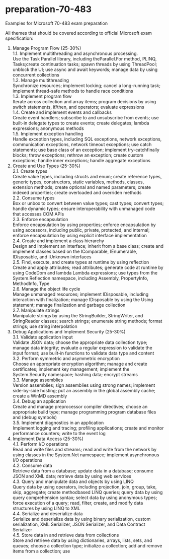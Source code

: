 # preparation-70-483
Examples for Microsoft 70-483 exam preparation

All themes that should be covered according to official Microsoft exam specification:

1. Manage Program Flow (25-30%)   
  1.1. Implement multithreading and asynchronous processing.    
    Use the Task Parallel library, including theParallel.For method, PLINQ, Tasks;create continuation tasks;
    spawn threads by using ThreadPool; unblock the UI; use async and await keywords; manage data by using
    concurrent collections   
  1.2. Manage multithreading    
    Synchronize resources; implement locking; cancel a long-running task; implement thread-safe methods to
    handle race conditions   
  1.3. Implement program flow   
    Iterate across collection and array items; program decisions by using switch statements, if/then, and
    operators; evaluate expressions   
  1.4. Create and implement events and callbacks  
    Create event handlers; subscribe to and unsubscribe from events; use built-in delegate types to create
    events; create delegates; lambda expressions; anonymous methods  
  1.5. Implement exception handling  
    Handle exception types, including SQL exceptions, network exceptions, communication exceptions,
    network timeout exceptions; use catch statements; use base class of an exception; implement try-catchfinally blocks; throw exceptions; rethrow an exception; create custom exceptions; handle inner exceptions; handle aggregate exceptions
2. Create and Use Types (25-30%)  
  2.1. Create types  
    Create value types, including structs and enum; create reference types, generic types, constructors, static
    variables, methods, classes, extension methods; create optional and named parameters; create indexed
    properties; create overloaded and overriden methods  
  2.2. Consume types  
    Box or unbox to convert between value types; cast types; convert types; handle dynamic types; ensure
    interoperability with unmanaged code that accesses COM APIs  
  2.3. Enforce encapsulation  
    Enforce encapsulation by using properties; enforce encapsulation by using accessors, including public,
    private, protected, and internal; enforce encapsulation by using explicit interface implementation  
  2.4. Create and implement a class hierarchy  
    Design and implement an interface; inherit from a base class; create and implement classes based on the
    IComparable, IEnumerable, IDisposable, and IUnknown interfaces  
  2.5. Find, execute, and create types at runtime by using reflection  
    Create and apply attributes; read attributes; generate code at runtime by using CodeDom and lambda
    Lambda expressions; use types from the System.Reflection namespace, including Assembly, PropertyInfo, MethodInfo, Type  
  2.6. Manage the object life cycle  
    Manage unmanaged resources; implement IDisposable, including interaction with finalization; manage
    IDisposable by using the Using statement; manage finalization and garbage collection  
  2.7. Manipulate strings  
    Manipulate strings by using the StringBuilder, StringWriter, and StringReader classes; search strings;
    enumerate string methods; format strings; use string interpolation    
3. Debug Applications and Implement Security (25-30%)  
  3.1. Validate application input  
    Validate JSON data; choose the appropriate data collection type; manage data integrity; evaluate a regular
    expression to validate the input format; use built-in functions to validate data type and content   
  3.2. Perform symmetric and asymmetric encryption  
    Choose an appropriate encryption algorithm; manage and create certificates; implement key
    management; implement the System.Security namespace; hashing data; encrypt streams  
  3.3. Manage assemblies  
    Version assemblies; sign assemblies using strong names; implement side-by-side hosting; put an assembly
    in the global assembly cache; create a WinMD assembly  
  3.4. Debug an application  
    Create and manage preprocessor compiler directives; choose an appropriate build type; manage
    programming program database files and (debug symbols)  
  3.5. Implement diagnostics in an application  
    Implement logging and tracing; profiling applications; create and monitor performance counters; write to
    the event log  
4. Implement Data Access (25-30%)  
  4.1. Perform I/O operations  
    Read and write files and streams; read and write from the network by using classes in the System.Net
    namespace; implement asynchronous I/O operations  
  4.2. Consume data  
    Retrieve data from a database; update data in a database; consume JSON and XML data; retrieve data by
    using web services  
  4.3. Query and manipulate data and objects by using LINQ  
    Query data by using operators, including projection, join, group, take, skip, aggregate; create methodbased LINQ queries; query data by using query comprehension syntax; select data by using anonymous
    types; force execution of a query; read, filter, create, and modify data structures by using LINQ to XML  
  4.4. Serialize and deserialize data  
    Serialize and deserialize data by using binary serialization, custom serialization, XML Serializer, JSON
    Serializer, and Data Contract Serializer  
  4.5. Store data in and retrieve data from collections  
    Store and retrieve data by using dictionaries, arrays, lists, sets, and queues; choose a collection type;
    initialize a collection; add and remove items from a collection; use
